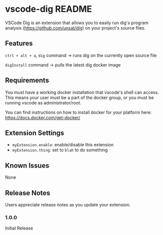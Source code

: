 # vscode-dig README

VSCode Dig is an extension that allows you to easily run dig's program analysis (https://github.com/unsat/dig) on your project's source files.

## Features

`ctrl + alt + a`, `dig` command -> runs dig on the currently open source file

`digInstall` command -> pulls the latest dig docker image

## Requirements

You must have a working docker installation that vscode's shell can access. This means your user must be a part of the docker group, or you must be running vscode as administrator/root.

You can find instructions on how to install docker for your platform here: https://docs.docker.com/get-docker/

## Extension Settings

* `myExtension.enable`: enable/disable this extension
* `myExtension.thing`: set to `blah` to do something

## Known Issues

None

## Release Notes

Users appreciate release notes as you update your extension.

### 1.0.0

Initial Release
